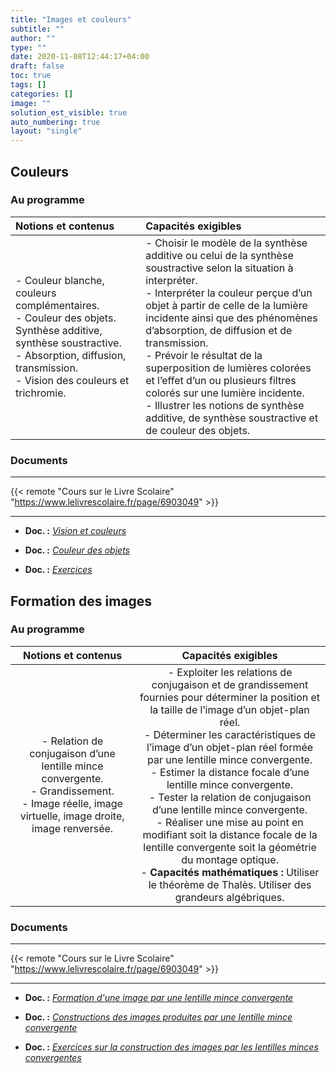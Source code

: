 ```yaml
---
title: "Images et couleurs"
subtitle: ""
author: ""
type: ""
date: 2020-11-08T12:44:17+04:00
draft: false
toc: true
tags: []
categories: []
image: ""
solution_est_visible: true
auto_numbering: true
layout: "single"
---
```


## Couleurs

### Au programme

| Notions et contenus | Capacités exigibles |
|:----|:----|
| - Couleur blanche, couleurs complémentaires.<br />- Couleur des objets. Synthèse additive, synthèse soustractive.<br />- Absorption, diffusion, transmission.<br />- Vision des couleurs et trichromie. | - Choisir le modèle de la synthèse additive ou celui de la synthèse soustractive selon la situation à interpréter.<br />- Interpréter la couleur perçue d’un objet à partir de celle de la lumière incidente ainsi que des phénomènes d’absorption, de diffusion et de transmission.<br />- Prévoir le résultat de la superposition de lumières colorées et l’effet d’un ou plusieurs filtres colorés sur une lumière incidente.<br />- Illustrer les notions de synthèse additive, de synthèse soustractive et de couleur des objets. |

### Documents

----

{{< remote "Cours sur le Livre Scolaire" "https://www.lelivrescolaire.fr/page/6903049" >}}

----

- **Doc. :** [*Vision et couleurs*](1-vision-couleurs)

- **Doc. :** [*Couleur des objets*](2-couleur-objets)

- **Doc. :** [*Exercices*](3-exercices)

## Formation des images

### Au programme

| Notions et contenus | Capacités exigibles |
| :----: | :----: |
| - Relation de conjugaison d’une lentille mince convergente.<br />- Grandissement.<br />- Image réelle, image virtuelle, image droite, image renversée. | - Exploiter les relations de conjugaison et de grandissement fournies pour déterminer la position et la taille de l’image d’un objet-plan réel.<br />- Déterminer les caractéristiques de l’image d’un objet-plan réel formée par une lentille mince convergente.<br />- Estimer la distance focale d’une lentille mince convergente.<br />- Tester la relation de conjugaison d’une lentille mince convergente.<br />- Réaliser une mise au point en modifiant soit la distance focale de la lentille convergente soit la géométrie du montage optique.<br />- **Capacités mathématiques :** Utiliser le théorème de Thalès. Utiliser des grandeurs algébriques. |

### Documents

----

{{< remote "Cours sur le Livre Scolaire" "https://www.lelivrescolaire.fr/page/6903049" >}}

----

- **Doc. :** [*Formation d'une image par une lentille mince convergente*](4-formation-images)

- **Doc. :** [*Constructions des images produites par une lentille mince convergente*](5-constructions-geometriques)

- **Doc. :** [*Exercices sur la construction des images par les lentilles minces convergentes*](6-exercices-formation-images)
